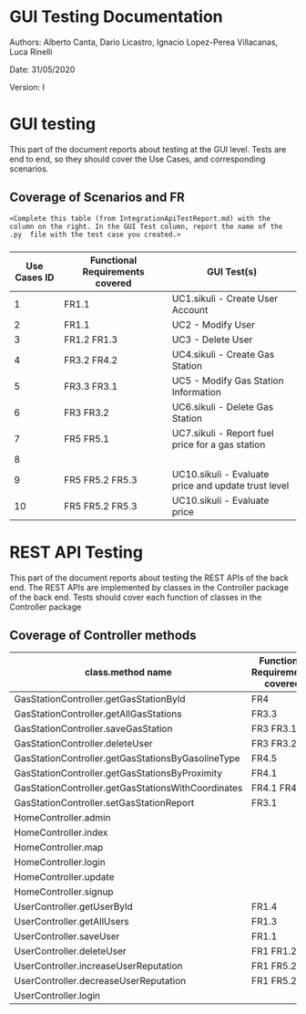 # GUI  Testing Documentation

Authors: Alberto Canta, Dario Licastro, Ignacio Lopez-Perea Villacanas, Luca Rinelli

Date: 31/05/2020

Version: I

# GUI testing

This part of the document reports about testing at the GUI level. Tests are end to end, so they should cover the Use Cases, and corresponding scenarios.

## Coverage of Scenarios and FR

```
<Complete this table (from IntegrationApiTestReport.md) with the column on the right. In the GUI Test column, report the name of the .py  file with the test case you created.>
```

###

| Use Cases ID | Functional Requirements covered | GUI Test(s) |
| ----------- | ------------------------------- | ----------- |
| 1           | FR1.1                           | UC1.sikuli - Create User Account |             
| 2           | FR1.1                           | UC2 - Modify User  |             
| 3           | FR1.2 FR1.3                     | UC3 - Delete User |         
| 4           | FR3.2 FR4.2                     | UC4.sikuli - Create Gas Station |             
| 5           | FR3.3 FR3.1                     | UC5 - Modify Gas Station Information |             
| 6           | FR3 FR3.2                       | UC6.sikuli - Delete Gas Station |
| 7           | FR5 FR5.1                       | UC7.sikuli - Report fuel price for a gas station |
| 8           |                                 |             |
| 9           | FR5 FR5.2 FR5.3                 | UC10.sikuli - Evaluate price and update trust level |
| 10          | FR5 FR5.2 FR5.3                 | UC10.sikuli - Evaluate price |

# REST  API  Testing

This part of the document reports about testing the REST APIs of the back end. The REST APIs are implemented by classes in the Controller package of the back end.
Tests should cover each function of classes in the Controller package

## Coverage of Controller methods


<Report in this table the test cases defined to cover all methods in Controller classes >

| class.method name | Functional Requirements covered |REST  API Test(s) |
| ----------- | ------------------------------- | ----------- |
| GasStationController.getGasStationById | FR4                               | testGetGasStationById() |     
| GasStationController.getAllGasStations | FR3.3                    | testGetAllGasStations() |             
| GasStationController.saveGasStation | FR3 FR3.1                    | testSaveGasStation() |             
| GasStationController.deleteUser | FR3 FR3.2                      | testGasStationDeleteUser() |             
| GasStationController.getGasStationsByGasolineType | FR4.5                       | testGetGasStationsByGasolineType() |             
| GasStationController.getGasStationsByProximity | FR4.1                            | testGetGasStationsByProximity() |                  
| GasStationController.getGasStationsWithCoordinates | FR4.1 FR4.5                            | testGetGasStationsWithCoordinates() |     
| GasStationController.setGasStationReport | FR3.1                 | testSetGasStationReport() |             
| HomeController.admin |                                 | testAdmin() |             
| HomeController.index |                                 | testIndex() |             
| HomeController.map |                                 | testMap() |             
| HomeController.login |                                 | testHomeLogin() |     
| HomeController.update |                             | testUpdate() |     
| HomeController.signup |                              | testSignup() |             
| UserController.getUserById |    FR1.4                         | testGetUserById() |             
| UserController.getAllUsers | FR1.3                           | testGetAllUsers() |             
| UserController.saveUser |          FR1.1                   | testSaveUser() |             
| UserController.deleteUser | FR1 FR1.2                   | testUserDeleteUser() |     
| UserController.increaseUserReputation | FR1 FR5.2                       | testIncreaseUserReputation() |             
| UserController.decreaseUserReputation | FR1 FR5.2                       | testDecreaseUserReputation() |             
| UserController.login |                                      | testUserLogin() |     
